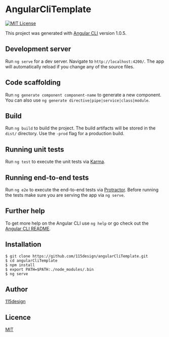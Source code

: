# AngularCliTemplate

[![MIT License](http://img.shields.io/badge/license-MIT-blue.svg?style=flat)](https://opensource.org/licenses/MIT)

This project was generated with [Angular CLI](https://github.com/angular/angular-cli) version 1.0.5.

## Development server

Run `ng serve` for a dev server. Navigate to `http://localhost:4200/`. The app will automatically reload if you change any of the source files.

## Code scaffolding

Run `ng generate component component-name` to generate a new component. You can also use `ng generate directive|pipe|service|class|module`.

## Build

Run `ng build` to build the project. The build artifacts will be stored in the `dist/` directory. Use the `-prod` flag for a production build.

## Running unit tests

Run `ng test` to execute the unit tests via [Karma](https://karma-runner.github.io).

## Running end-to-end tests

Run `ng e2e` to execute the end-to-end tests via [Protractor](http://www.protractortest.org/).
Before running the tests make sure you are serving the app via `ng serve`.

## Further help

To get more help on the Angular CLI use `ng help` or go check out the [Angular CLI README](https://github.com/angular/angular-cli/blob/master/README.md).

## Installation

    $ git clone https://github.com/115design/angularCliTemplate.git
    $ cd angularCliTemplate
    $ npm install
    $ export PATH=$PATH:./node_modules/.bin
    $ ng serve

## Author

[115design](http://115design.main.jp/)

## Licence

[MIT](https://opensource.org/licenses/MIT)
